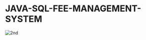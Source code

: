 # JAVA-SQL-FEE-MANAGEMENT-SYSTEM 

![2nd](https://user-images.githubusercontent.com/78493976/127737688-7a6969dc-2e10-402e-99da-07c3ad971a02.PNG)
